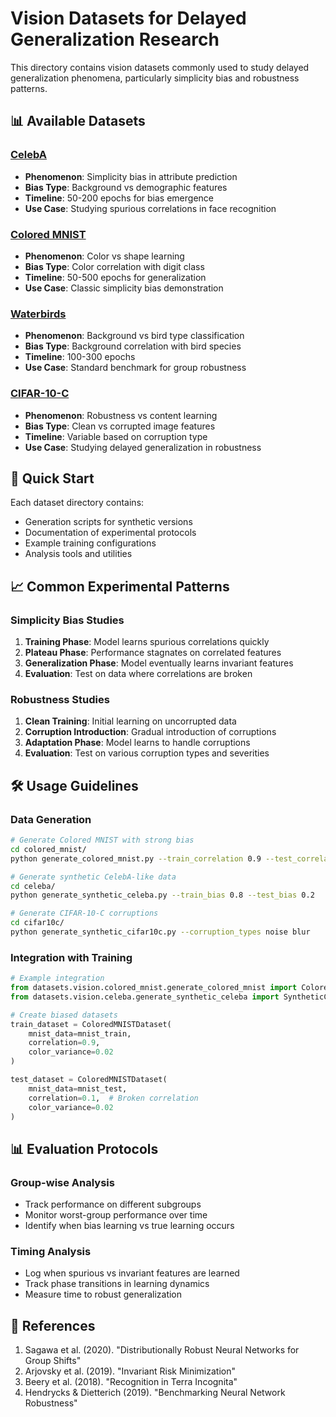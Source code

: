 # Vision Datasets for Delayed Generalization Research

This directory contains vision datasets commonly used to study delayed generalization phenomena, particularly simplicity bias and robustness patterns.

## 📊 Available Datasets

### [CelebA](./celeba/)
- **Phenomenon**: Simplicity bias in attribute prediction
- **Bias Type**: Background vs demographic features
- **Timeline**: 50-200 epochs for bias emergence
- **Use Case**: Studying spurious correlations in face recognition

### [Colored MNIST](./colored_mnist/)  
- **Phenomenon**: Color vs shape learning
- **Bias Type**: Color correlation with digit class
- **Timeline**: 50-500 epochs for generalization
- **Use Case**: Classic simplicity bias demonstration

### [Waterbirds](./waterbirds/)
- **Phenomenon**: Background vs bird type classification
- **Bias Type**: Background correlation with bird species
- **Timeline**: 100-300 epochs
- **Use Case**: Standard benchmark for group robustness

### [CIFAR-10-C](./cifar10c/)
- **Phenomenon**: Robustness vs content learning
- **Bias Type**: Clean vs corrupted image features
- **Timeline**: Variable based on corruption type
- **Use Case**: Studying delayed generalization in robustness

## 🔗 Quick Start

Each dataset directory contains:
- Generation scripts for synthetic versions
- Documentation of experimental protocols
- Example training configurations
- Analysis tools and utilities

## 📈 Common Experimental Patterns

### Simplicity Bias Studies
1. **Training Phase**: Model learns spurious correlations quickly
2. **Plateau Phase**: Performance stagnates on correlated features  
3. **Generalization Phase**: Model eventually learns invariant features
4. **Evaluation**: Test on data where correlations are broken

### Robustness Studies  
1. **Clean Training**: Initial learning on uncorrupted data
2. **Corruption Introduction**: Gradual introduction of corruptions
3. **Adaptation Phase**: Model learns to handle corruptions
4. **Evaluation**: Test on various corruption types and severities

## 🛠️ Usage Guidelines

### Data Generation
```bash
# Generate Colored MNIST with strong bias
cd colored_mnist/
python generate_colored_mnist.py --train_correlation 0.9 --test_correlation 0.1

# Generate synthetic CelebA-like data
cd celeba/
python generate_synthetic_celeba.py --train_bias 0.8 --test_bias 0.2

# Generate CIFAR-10-C corruptions
cd cifar10c/
python generate_synthetic_cifar10c.py --corruption_types noise blur
```

### Integration with Training
```python
# Example integration
from datasets.vision.colored_mnist.generate_colored_mnist import ColoredMNISTDataset
from datasets.vision.celeba.generate_synthetic_celeba import SyntheticCelebADataset

# Create biased datasets
train_dataset = ColoredMNISTDataset(
    mnist_data=mnist_train,
    correlation=0.9,
    color_variance=0.02
)

test_dataset = ColoredMNISTDataset(
    mnist_data=mnist_test,
    correlation=0.1,  # Broken correlation
    color_variance=0.02
)
```

## 📊 Evaluation Protocols

### Group-wise Analysis
- Track performance on different subgroups
- Monitor worst-group performance over time
- Identify when bias learning vs true learning occurs

### Timing Analysis
- Log when spurious vs invariant features are learned
- Track phase transitions in learning dynamics
- Measure time to robust generalization

## 🔗 References

1. Sagawa et al. (2020). "Distributionally Robust Neural Networks for Group Shifts"
2. Arjovsky et al. (2019). "Invariant Risk Minimization"
3. Beery et al. (2018). "Recognition in Terra Incognita"
4. Hendrycks & Dietterich (2019). "Benchmarking Neural Network Robustness"